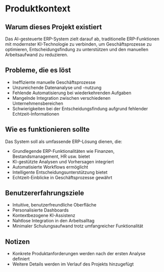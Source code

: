 # Produktkontext

## Warum dieses Projekt existiert
Das AI-gesteuerte ERP-System zielt darauf ab, traditionelle ERP-Funktionen mit modernster KI-Technologie zu verbinden, um Geschäftsprozesse zu optimieren, Entscheidungsfindung zu unterstützen und den manuellen Arbeitsaufwand zu reduzieren.

## Probleme, die es löst
- Ineffiziente manuelle Geschäftsprozesse
- Unzureichende Datenanalyse und -nutzung
- Fehlende Automatisierung bei wiederkehrenden Aufgaben
- Mangelnde Integration zwischen verschiedenen Unternehmensbereichen
- Schwierigkeiten bei der Entscheidungsfindung aufgrund fehlender Echtzeit-Informationen

## Wie es funktionieren sollte
Das System soll als umfassende ERP-Lösung dienen, die:
- Grundlegende ERP-Funktionalitäten wie Finanzen, Bestandsmanagement, HR usw. bietet
- KI-gestützte Analysen und Vorhersagen integriert
- Automatisierte Workflows ermöglicht
- Intelligente Entscheidungsunterstützung bietet
- Echtzeit-Einblicke in Geschäftsprozesse gewährt

## Benutzererfahrungsziele
- Intuitive, benutzerfreundliche Oberfläche
- Personalisierte Dashboards
- Kontextbezogene KI-Assistenz
- Nahtlose Integration in den Arbeitsalltag
- Minimaler Schulungsaufwand trotz umfangreicher Funktionalität

## Notizen
- Konkrete Produktanforderungen werden nach der ersten Analyse definiert
- Weitere Details werden im Verlauf des Projekts hinzugefügt 